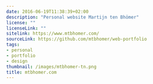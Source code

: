 ```yaml
---
date: 2016-06-19T11:38:39+02:00
description: "Personal website Martijn ten Bhömer"
license: ""
licenseLink: ""
sitelink: https://www.mtbhomer.com/
sourceLink: https://github.com/mtbhomer/web-portfolio
tags:
- personal
- portfolio
- design
thumbnail: /images/mtbhomer-tn.png
title: mtbhomer.com
---
```

